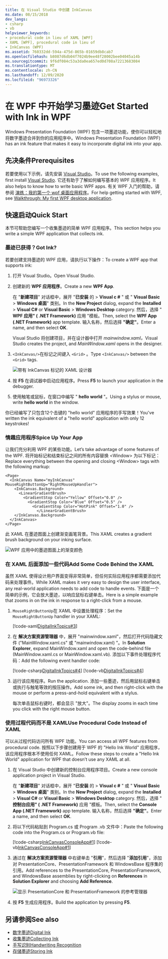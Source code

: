 ```yaml
---
title: 在 Visual Studio 中创建 InkCanvas
ms.date: 08/15/2018
dev_langs:
- csharp
- vb
helpviewer_keywords:
- procedural code in lieu of XAML [WPF]
- XAML [WPF], procedural code in lieu of
- InkCanvas (WPF)
ms.assetid: 760332dd-594a-475d-865b-01659db8cab7
ms.openlocfilehash: b8087d6db04f7024b9ee48f28002bee04045a14b
ms.sourcegitcommit: 9f6df084c53a3da0ea657ed0d708a72213683084
ms.translationtype: MT
ms.contentlocale: zh-CN
ms.lasthandoff: 12/09/2020
ms.locfileid: "96973326"
---
```

# <a name="get-started-with-ink-in-wpf"></a><span data-ttu-id="e4ee1-102">在 WPF 中开始学习墨迹</span><span class="sxs-lookup"><span data-stu-id="e4ee1-102">Get Started with Ink in WPF</span></span>

<span data-ttu-id="e4ee1-103">Windows Presentation Foundation (WPF) 包含一项墨迹功能，使你可以轻松地将数字墨迹合并到你的应用程序中。</span><span class="sxs-lookup"><span data-stu-id="e4ee1-103">Windows Presentation Foundation (WPF) has an ink feature that makes it easy to incorporate digital ink into your app.</span></span>

## <a name="prerequisites"></a><span data-ttu-id="e4ee1-104">先决条件</span><span class="sxs-lookup"><span data-stu-id="e4ee1-104">Prerequisites</span></span>

<span data-ttu-id="e4ee1-105">若要使用以下示例，请先安装 [Visual Studio](https://visualstudio.microsoft.com/downloads/?utm_medium=microsoft&utm_source=docs.microsoft.com&utm_campaign=inline+link&utm_content=download+vs2019)。</span><span class="sxs-lookup"><span data-stu-id="e4ee1-105">To use the following examples, first install [Visual Studio](https://visualstudio.microsoft.com/downloads/?utm_medium=microsoft&utm_source=docs.microsoft.com&utm_campaign=inline+link&utm_content=download+vs2019).</span></span> <span data-ttu-id="e4ee1-106">它还有助于了解如何编写基本的 WPF 应用程序。</span><span class="sxs-lookup"><span data-stu-id="e4ee1-106">It also helps to know how to write basic WPF apps.</span></span> <span data-ttu-id="e4ee1-107">有关 WPF 入门的帮助，请参阅 [演练：我的第一个 wpf 桌面应用程序](../getting-started/walkthrough-my-first-wpf-desktop-application.md)。</span><span class="sxs-lookup"><span data-stu-id="e4ee1-107">For help getting started with WPF, see [Walkthrough: My first WPF desktop application](../getting-started/walkthrough-my-first-wpf-desktop-application.md).</span></span>

## <a name="quick-start"></a><span data-ttu-id="e4ee1-108">快速启动</span><span class="sxs-lookup"><span data-stu-id="e4ee1-108">Quick Start</span></span>

<span data-ttu-id="e4ee1-109">本节可帮助您编写一个收集墨迹的简单 WPF 应用程序。</span><span class="sxs-lookup"><span data-stu-id="e4ee1-109">This section helps you write a simple WPF application that collects ink.</span></span>

### <a name="got-ink"></a><span data-ttu-id="e4ee1-110">墨迹已获得？</span><span class="sxs-lookup"><span data-stu-id="e4ee1-110">Got Ink?</span></span>

<span data-ttu-id="e4ee1-111">若要创建支持墨迹的 WPF 应用，请执行以下操作：</span><span class="sxs-lookup"><span data-stu-id="e4ee1-111">To create a WPF app that supports ink:</span></span>

1. <span data-ttu-id="e4ee1-112">打开 Visual Studio。</span><span class="sxs-lookup"><span data-stu-id="e4ee1-112">Open Visual Studio.</span></span>

2. <span data-ttu-id="e4ee1-113">创建新的 **WPF 应用程序**。</span><span class="sxs-lookup"><span data-stu-id="e4ee1-113">Create a new **WPF App**.</span></span>

   <span data-ttu-id="e4ee1-114">在 "**新建项目**" 对话框中，展开 "**已安装** 的  >  **Visual c #** " 或 " **Visual Basic**  >  **Windows 桌面**" 类别。</span><span class="sxs-lookup"><span data-stu-id="e4ee1-114">In the **New Project** dialog, expand the **Installed** > **Visual C#** or **Visual Basic** > **Windows Desktop** category.</span></span> <span data-ttu-id="e4ee1-115">然后，选择 " **WPF 应用" ( .NET Framework)** 应用 "模板。</span><span class="sxs-lookup"><span data-stu-id="e4ee1-115">Then, select the **WPF App (.NET Framework)** app template.</span></span> <span data-ttu-id="e4ee1-116">输入名称，然后选择 **"确定"**。</span><span class="sxs-lookup"><span data-stu-id="e4ee1-116">Enter a name, and then select **OK**.</span></span>

   <span data-ttu-id="e4ee1-117">Visual Studio 将创建项目，并在设计器中打开 *mainwindow.xaml。*</span><span class="sxs-lookup"><span data-stu-id="e4ee1-117">Visual Studio creates the project, and *MainWindow.xaml* opens in the designer.</span></span>

3. <span data-ttu-id="e4ee1-118">`<InkCanvas/>`在标记之间键入 `<Grid>` 。</span><span class="sxs-lookup"><span data-stu-id="e4ee1-118">Type `<InkCanvas/>` between the `<Grid>` tags.</span></span>

   ![带有 InkCanvas 标记的 XAML 设计器](./media/getting-started-with-ink/inkcanvas-xaml.png)

4. <span data-ttu-id="e4ee1-120">按 **F5** 在调试器中启动应用程序。</span><span class="sxs-lookup"><span data-stu-id="e4ee1-120">Press **F5** to launch your application in the debugger.</span></span>

5. <span data-ttu-id="e4ee1-121">使用触笔或鼠标，在窗口中编写 " **hello world** "。</span><span class="sxs-lookup"><span data-stu-id="e4ee1-121">Using a stylus or mouse, write **hello world** in the window.</span></span>

<span data-ttu-id="e4ee1-122">你已经编写了只包含12个击键的 "hello world" 应用程序的手写效果！</span><span class="sxs-lookup"><span data-stu-id="e4ee1-122">You've written the ink equivalent of a "hello world" application with only 12 keystrokes!</span></span>

### <a name="spice-up-your-app"></a><span data-ttu-id="e4ee1-123">情趣应用程序</span><span class="sxs-lookup"><span data-stu-id="e4ee1-123">Spice Up Your App</span></span>

<span data-ttu-id="e4ee1-124">让我们充分利用 WPF 的某些功能。</span><span class="sxs-lookup"><span data-stu-id="e4ee1-124">Let’s take advantage of some features of the WPF.</span></span> <span data-ttu-id="e4ee1-125">将开始标记和结束标记之间的所有内容替换 \<Window> 为以下标记：</span><span class="sxs-lookup"><span data-stu-id="e4ee1-125">Replace everything between the opening and closing \<Window> tags with the following markup:</span></span>

```xaml
<Page>
  <InkCanvas Name="myInkCanvas" MouseRightButtonUp="RightMouseUpHandler">
    <InkCanvas.Background>
      <LinearGradientBrush>
        <GradientStop Color="Yellow" Offset="0.0" />
          <GradientStop Color="Blue" Offset="0.5" />
            <GradientStop Color="HotPink" Offset="1.0" />
              </LinearGradientBrush>
    </InkCanvas.Background>
  </InkCanvas>
</Page>
```

<span data-ttu-id="e4ee1-126">此 XAML 在墨迹图面上创建渐变画笔背景。</span><span class="sxs-lookup"><span data-stu-id="e4ee1-126">This XAML creates a gradient brush background on your inking surface.</span></span>

![WPF 应用中的墨迹图面上的渐变颜色](./media/getting-started-with-ink/gradient-colors.png)

### <a name="add-some-code-behind-the-xaml"></a><span data-ttu-id="e4ee1-128">在 XAML 后面添加一些代码</span><span class="sxs-lookup"><span data-stu-id="e4ee1-128">Add Some Code Behind the XAML</span></span>

<span data-ttu-id="e4ee1-129">虽然 XAML 使得设计用户界面变得非常简单，但任何实际应用程序都需要添加代码来处理事件。</span><span class="sxs-lookup"><span data-stu-id="e4ee1-129">While XAML makes it very easy to design the user interface, any real-world application needs to add code to handle events.</span></span> <span data-ttu-id="e4ee1-130">下面是一个简单的示例，它会放大墨迹，以响应鼠标右键单击。</span><span class="sxs-lookup"><span data-stu-id="e4ee1-130">Here is a simple example that zooms in on the ink in response to a right-click from a mouse.</span></span>

1. <span data-ttu-id="e4ee1-131">`MouseRightButtonUp`在 XAML 中设置处理程序：</span><span class="sxs-lookup"><span data-stu-id="e4ee1-131">Set the `MouseRightButtonUp` handler in your XAML:</span></span>

   [!code-xaml[DigitalInkTopics#3](~/samples/snippets/csharp/VS_Snippets_Wpf/DigitalInkTopics/CSharp/Window2.xaml#3)]

1. <span data-ttu-id="e4ee1-132">在 **解决方案资源管理器** 中，展开 "mainwindow.xaml"，然后打开代码隐藏文件 ("MainWindow.xaml.cs" 或 "mainwindow.xaml) "。</span><span class="sxs-lookup"><span data-stu-id="e4ee1-132">In **Solution Explorer**, expand MainWindow.xaml and open the code-behind file (MainWindow.xaml.cs or MainWindow.xaml.vb).</span></span> <span data-ttu-id="e4ee1-133">添加以下事件处理程序代码：</span><span class="sxs-lookup"><span data-stu-id="e4ee1-133">Add the following event handler code:</span></span>

   [!code-csharp[DigitalInkTopics#4](~/samples/snippets/csharp/VS_Snippets_Wpf/DigitalInkTopics/CSharp/Window2.xaml.cs#4)]
   [!code-vb[DigitalInkTopics#4](~/samples/snippets/visualbasic/VS_Snippets_Wpf/DigitalInkTopics/VisualBasic/Window2.xaml.vb#4)]

1. <span data-ttu-id="e4ee1-134">运行该应用程序。</span><span class="sxs-lookup"><span data-stu-id="e4ee1-134">Run the application.</span></span> <span data-ttu-id="e4ee1-135">添加一些墨迹，然后用鼠标右键单击或执行与触笔等效的按压操作。</span><span class="sxs-lookup"><span data-stu-id="e4ee1-135">Add some ink, and then right-click with the mouse or perform a press-and-hold equivalent with a stylus.</span></span>

   <span data-ttu-id="e4ee1-136">每次单击鼠标右键时，都会显示 "放大"。</span><span class="sxs-lookup"><span data-stu-id="e4ee1-136">The display zooms in each time you click with the right mouse button.</span></span>

### <a name="use-procedural-code-instead-of-xaml"></a><span data-ttu-id="e4ee1-137">使用过程代码而不是 XAML</span><span class="sxs-lookup"><span data-stu-id="e4ee1-137">Use Procedural Code Instead of XAML</span></span>

<span data-ttu-id="e4ee1-138">可以从过程代码访问所有 WPF 功能。</span><span class="sxs-lookup"><span data-stu-id="e4ee1-138">You can access all WPF features from procedural code.</span></span> <span data-ttu-id="e4ee1-139">按照以下步骤创建用于 WPF 的 "Hello Ink World" 应用程序，该应用程序根本不使用任何 XAML。</span><span class="sxs-lookup"><span data-stu-id="e4ee1-139">Follow these steps to create a "Hello Ink World" application for WPF that doesn’t use any XAML at all.</span></span>

1. <span data-ttu-id="e4ee1-140">在 Visual Studio 中创建新的控制台应用程序项目。</span><span class="sxs-lookup"><span data-stu-id="e4ee1-140">Create a new console application project in Visual Studio.</span></span>

   <span data-ttu-id="e4ee1-141">在 "**新建项目**" 对话框中，展开 "**已安装** 的  >  **Visual c #** " 或 " **Visual Basic**  >  **Windows 桌面**" 类别。</span><span class="sxs-lookup"><span data-stu-id="e4ee1-141">In the **New Project** dialog, expand the **Installed** > **Visual C#** or **Visual Basic** > **Windows Desktop** category.</span></span> <span data-ttu-id="e4ee1-142">然后，选择 " **控制台应用" ( .NET Framework)** 应用 "模板。</span><span class="sxs-lookup"><span data-stu-id="e4ee1-142">Then, select the **Console App (.NET Framework)** app template.</span></span> <span data-ttu-id="e4ee1-143">输入名称，然后选择 **"确定"**。</span><span class="sxs-lookup"><span data-stu-id="e4ee1-143">Enter a name, and then select **OK**.</span></span>

1. <span data-ttu-id="e4ee1-144">将以下代码粘贴到 Program.cs 或 Program .vb 文件中：</span><span class="sxs-lookup"><span data-stu-id="e4ee1-144">Paste the following code into the Program.cs or Program.vb file:</span></span>

   [!code-csharp[InkCanvasConsoleApp#1](~/samples/snippets/csharp/VS_Snippets_Wpf/InkCanvasConsoleApp/CSharp/Program.cs#1)]
   [!code-vb[InkCanvasConsoleApp#1](~/samples/snippets/visualbasic/VS_Snippets_Wpf/InkCanvasConsoleApp/VisualBasic/Module1.vb#1)]

1. <span data-ttu-id="e4ee1-145">通过在 **解决方案资源管理器** 中右键单击 "**引用**"，然后选择 "**添加引用**"，添加对 PresentationCore、PresentationFramework 和 WindowsBase 程序集的引用。</span><span class="sxs-lookup"><span data-stu-id="e4ee1-145">Add references to the PresentationCore, PresentationFramework, and WindowsBase assemblies by right-clicking on **References** in **Solution Explorer** and choosing **Add Reference**.</span></span>

   ![显示 PresentationCore 和 PresentationFramework 的参考管理器](./media/getting-started-with-ink/reference-manager-presentationcore-presentationframework.png)

1. <span data-ttu-id="e4ee1-147">按 **F5** 生成应用程序。</span><span class="sxs-lookup"><span data-stu-id="e4ee1-147">Build the application by pressing **F5**.</span></span>

## <a name="see-also"></a><span data-ttu-id="e4ee1-148">另请参阅</span><span class="sxs-lookup"><span data-stu-id="e4ee1-148">See also</span></span>

- [<span data-ttu-id="e4ee1-149">数字墨迹</span><span class="sxs-lookup"><span data-stu-id="e4ee1-149">Digital Ink</span></span>](digital-ink.md)
- [<span data-ttu-id="e4ee1-150">收集墨迹</span><span class="sxs-lookup"><span data-stu-id="e4ee1-150">Collecting Ink</span></span>](collecting-ink.md)
- [<span data-ttu-id="e4ee1-151">手写识别</span><span class="sxs-lookup"><span data-stu-id="e4ee1-151">Handwriting Recognition</span></span>](handwriting-recognition.md)
- [<span data-ttu-id="e4ee1-152">存储墨迹</span><span class="sxs-lookup"><span data-stu-id="e4ee1-152">Storing Ink</span></span>](storing-ink.md)
